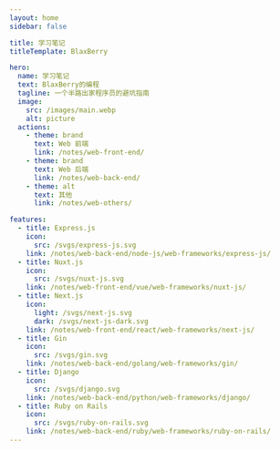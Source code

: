 ```yaml
---
layout: home
sidebar: false

title: 学习笔记
titleTemplate: BlaxBerry

hero:
  name: 学习笔记
  text: BlaxBerry的编程
  tagline: 一个半路出家程序员的避坑指南
  image:
    src: /images/main.webp
    alt: picture
  actions:
    - theme: brand
      text: Web 前端
      link: /notes/web-front-end/
    - theme: brand
      text: Web 后端
      link: /notes/web-back-end/
    - theme: alt
      text: 其他
      link: /notes/web-others/

features:
  - title: Express.js
    icon:
      src: /svgs/express-js.svg
    link: /notes/web-back-end/node-js/web-frameworks/express-js/
  - title: Nuxt.js
    icon:
      src: /svgs/nuxt-js.svg
    link: /notes/web-front-end/vue/web-frameworks/nuxt-js/
  - title: Next.js
    icon:
      light: /svgs/next-js.svg
      dark: /svgs/next-js-dark.svg
    link: /notes/web-front-end/react/web-frameworks/next-js/
  - title: Gin
    icon:
      src: /svgs/gin.svg
    link: /notes/web-back-end/golang/web-frameworks/gin/
  - title: Django
    icon:
      src: /svgs/django.svg
    link: /notes/web-back-end/python/web-frameworks/django/
  - title: Ruby on Rails
    icon:
      src: /svgs/ruby-on-rails.svg
    link: /notes/web-back-end/ruby/web-frameworks/ruby-on-rails/
---
```

